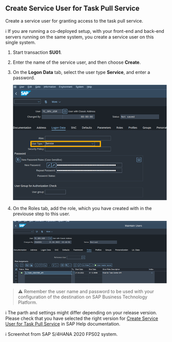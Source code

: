 ## Create Service User for Task Pull Service

Create a service user for granting access to the task pull service.


ℹ If you are running a co-deployed setup, with your front-end and back-end servers running on the same system, you create a service user on this single system.

1. Start transaction **SU01**.

2. Enter the name of the service user, and then choose **Create**.

3. On the **Logon Data** tab, select the user type **Service**, and enter a password.

    ![SU01 Service User](images/s4h-su01-create-service-user.png)

4. On the Roles tab, add the role, which you have created with in the previouse step to this user.

    ![SU01 Service User Role assignment](images/s4h-su01-service-user-role-assignment.png)


> ⚠ Remember the user name and password to be used with your configuration of the destination on SAP Business Technology Platform.

ℹ The parth and settings might differ depending on your release version. Please check that you have selected the right version for [Create Service User for Task Pull Service](https://help.sap.com/docs/SAP_S4HANA_ON-PREMISE/0f18dddf28764f5b807ecd80549044cc/229c5a1f659341efa2bb6205159d6209.html?version=2021.002) in SAP Help documentation.

ℹ Screenhot from SAP S/4HANA 2020 FPS02 system.